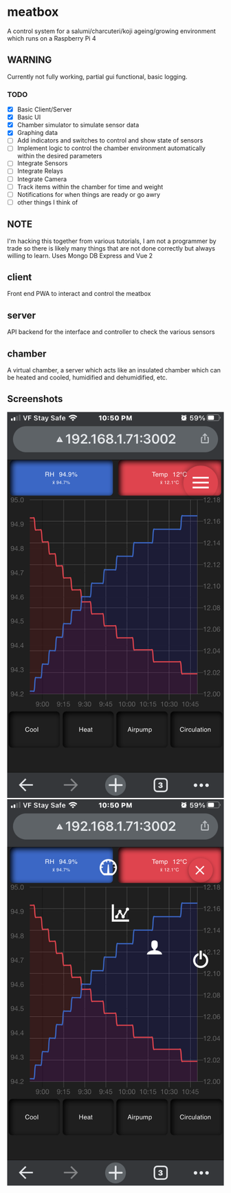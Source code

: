 # meatbox
A control system for a salumi/charcuteri/koji ageing/growing environment which runs on a Raspberry Pi 4

## WARNING
Currently not fully working, partial gui functional, basic logging.
### TODO
- [x] Basic Client/Server
- [x] Basic UI
- [x] Chamber simulator to simulate sensor data
- [x] Graphing data
- [ ] Add indicators and switches to control and show state of sensors
- [ ] Implement logic to control the chamber environment automatically within the desired parameters
- [ ] Integrate Sensors
- [ ] Integrate Relays
- [ ] Integrate Camera
- [ ] Track items within the chamber for time and weight
- [ ] Notifications for when things are ready or go awry
- [ ] other things I think of

## NOTE
I'm hacking this together from various tutorials, I am not a programmer by trade so there is likely many things that are not done correctly but always willing to learn.
Uses Mongo DB Express and Vue 2

## client
Front end PWA to interact and control the meatbox

## server
API backend for the interface and controller to check the various sensors

## chamber
A virtual chamber, a server which acts like an insulated chamber which can be heated and cooled, humidified and dehumidified, etc.

## Screenshots
![Screenshot 1 Web UI](https://raw.githubusercontent.com/lobonz/meatbox/main/about/210317Screenshot_1.PNG)
![Screenshot 2 Web UI](https://raw.githubusercontent.com/lobonz/meatbox/main/about/210317Screenshot_2.PNG)

